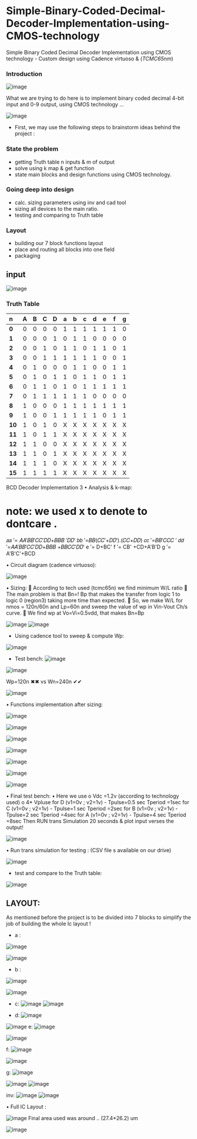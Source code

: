 # Simple-Binary-Coded-Decimal-Decoder-Implementation-using-CMOS-technology
Simple Binary Coded Decimal  Decoder Implementation using  CMOS technology - Custom design using Cadence virtuoso & (*TCMC65nm*)

### Introduction

![image](https://user-images.githubusercontent.com/66570093/171924942-221c0263-ae92-414c-b633-e71b7b8ed10b.png)

What we are trying to do here is to implement binary coded decimal 4-bit input and 0-9 output, using CMOS 
technology … 

![image](https://user-images.githubusercontent.com/66570093/171916753-0dffa529-a4ad-4c93-bbf4-ea94058aeb46.png)
   
   
   



 * First, we may use the following steps to brainstorm ideas behind the project :

### State the problem

*  getting Truth table  n inputs & m of output
* solve using k map & get function
* state main blocks and design functions using CMOS technology.

### Going deep into design 
  
* calc. sizing parameters using inv and cad tool
* sizing all devices to the main ratio.
* testing and comparing to Truth table 
### Layout 
* building our 7 block functions layout 
* place and routing all blocks into one field
* packaging 




## input 
![image](https://user-images.githubusercontent.com/66570093/171925244-7f5f7102-3e54-428f-ac8f-d103545de589.png)
### Truth Table 

n | **A**| **B**| **C**| **D**| **a**| **b**| **c** | **d**| **e**| **f**| **g**
:--|:--:|:--:|:--:|:--:|:--:|:--:|:--:|:--:|:--:|:--:|:--:
**0** | 0| 0| 0| 0| 1| 1| 1| 1| 1| 1| 0
**1** | 0| 0| 0| 1| 0| 1| 1| 0| 0| 0| 0
**2** | 0| 0| 1| 0| 1| 1| 0| 1| 1| 0| 1
**3** | 0| 0| 1| 1| 1| 1| 1| 1| 0| 0| 1
**4** | 0| 1| 0| 0| 0| 1| 1| 0| 0| 1| 1
**5** | 0| 1| 0| 1| 1| 0| 1| 1| 0| 1| 1
**6** | 0| 1| 1| 0| 1| 0| 1| 1| 1| 1| 1
**7** | 0| 1| 1| 1| 1| 1| 1| 0| 0| 0| 0
**8** | 1| 0| 0| 0| 1| 1| 1| 1| 1| 1| 1
**9** | 1| 0| 0| 1| 1| 1| 1| 1| 0| 1| 1
**10**| 1| 0| 1| 0| X| X| X| X| X| X| X
**11**| 1| 0| 1| 1| X| X| X| X| X| X| X
**12**| 1| 1| 0| 0| X| X| X| X| X| X| X
**13**| 1| 1| 0| 1| X| X| X| X| X| X| X
**14**| 1| 1| 1| 0| X| X| X| X| X| X| X
**15**| 1| 1| 1| 1| X| X| X| X| X| X| X



BCD Decoder Implementation
3
• Analysis & k-map:


 
# note: we used x to denote to dontcare .
𝑎𝑎 ′= 𝐴𝐴′𝐵𝐵′𝐶𝐶′𝐷𝐷+𝐵𝐵𝐵 ′𝐷𝐷′ 𝑏𝑏 ′=𝐵𝐵(𝐶𝐶′+𝐷𝐷′).(𝐶𝐶+𝐷𝐷) 𝑐𝑐 ′=𝐵𝐵′𝐶𝐶𝐶 ′ 𝑑𝑑 ′=𝐴𝐴′𝐵𝐵′𝐶𝐶′𝐷𝐷+𝐵𝐵𝐵 +𝐵𝐵𝐶𝐶′𝐷𝐷′
e ′= D+BC'
f ′= CB' +CD+A'B'D
g ′= A'B'C'+BCD

•	Circuit diagram (cadence virtuoso): 


![image](https://user-images.githubusercontent.com/66570093/171925795-f6fc76d0-f08f-4842-9ad0-90f885ec36dc.png)




• Sizing:
 According to tech used (tcmc65n) we find minimum W/L ratio
 The main problem is that Bn=! Bp that makes the transfer from logic 1 to logic 0 (region3) taking more time than expected.
 So, we make W/L for nmos = 120n/60n and Lp=60n and sweep the value of wp in Vin-Vout Ch/s curve.
 We find wp at Vo=Vi=0.5vdd, that makes Bn=Bp




![image](https://user-images.githubusercontent.com/66570093/171925897-e71c0351-b7f6-407a-b446-7fca253655c1.png)
![image](https://user-images.githubusercontent.com/66570093/171925916-10cb8a4e-aca7-462f-82a5-011cec9fbdc3.png)




*	Using cadence tool to sweep & compute Wp:


![image](https://user-images.githubusercontent.com/66570093/171926038-83389621-c592-4c79-8525-ce3293fe1fb7.png)
* 	Test bench:
![image](https://user-images.githubusercontent.com/66570093/171926122-5ab6c26a-d04c-4955-8436-b96a661beb74.png)


![image](https://user-images.githubusercontent.com/66570093/171926146-4178b9fa-a2ee-495d-b8be-701ccc915351.png)


Wp=120n ✖✖  vs  Wn=240n ✔✔



![image](https://user-images.githubusercontent.com/66570093/171926196-4f3f9869-70f6-473a-a46c-38c583fa5f13.png)


•	Functions implementation after sizing: 


![image](https://user-images.githubusercontent.com/66570093/171926259-07b88a5a-10b6-4e4c-9df4-d8c23ea9ba8d.png)


![image](https://user-images.githubusercontent.com/66570093/171926295-438967f3-7374-4b23-9723-88fbc09c50b9.png)



![image](https://user-images.githubusercontent.com/66570093/171926325-8238857f-4d2e-4c0d-af54-831c4c703a8a.png)


![image](https://user-images.githubusercontent.com/66570093/171926505-a1ecb134-db95-4fbc-8d94-d9cffbfb3baa.png)


![image](https://user-images.githubusercontent.com/66570093/171926529-ea9129f1-9c37-45cb-9a72-15117cf907f4.png)


![image](https://user-images.githubusercontent.com/66570093/171926551-2567a1c2-8675-47f3-8566-2762974171e5.png)



![image](https://user-images.githubusercontent.com/66570093/171926584-308b4e75-bd22-4fa9-a87a-e2cd0ff3c664.png)


•	Final test bench:
•	Here we use 
o	Vdc =1.2v (according to technology used) 
o	4* Vpluse
   for D (v1=0v ; v2=1v)  - Tpulse=0.5 sec Tperiod =1sec
   for C (v1=0v ;  v2=1v)  - Tpulse=1  sec Tperiod =2sec
   for B (v1=0v ;  v2=1v)  - Tpulse=2  sec Tperiod =4sec
   for A (v1=0v ;  v2=1v)  - Tpulse=4  sec Tperiod =8sec
Then RUN trans Simulation 20 seconds & plot input verses the output!



![image](https://user-images.githubusercontent.com/66570093/171926629-46c99638-5e57-45ff-afd7-9eb92d17f117.png)


•	Run trans simulation for testing : (CSV file s available on our drive)

![image](https://user-images.githubusercontent.com/66570093/171926682-b27ccf6a-6d97-4841-a3d8-ece0a94279eb.png)


* test and compare to the Truth table:


![image](https://user-images.githubusercontent.com/66570093/171926730-699e972f-8bbf-474f-9019-28534c6a96b9.png)


## LAYOUT:

As mentioned before the project is to be divided into 7 blocks to simplify the job of building the whole Ic layout !

* a :

![image](https://user-images.githubusercontent.com/66570093/171926936-0ab70ffb-4e8b-45a1-a972-4cdab8ebbe29.png)


![image](https://user-images.githubusercontent.com/66570093/171926975-51f889c0-691b-47b0-bf11-a27ca1a90d1d.png)


* b :

![image](https://user-images.githubusercontent.com/66570093/171927017-8fd7f162-4d25-410f-b4de-21df6e0a4aad.png)


![image](https://user-images.githubusercontent.com/66570093/171927109-073b572a-483b-420c-ae0e-45bfb8ff1ee9.png)



* c:
 ![image](https://user-images.githubusercontent.com/66570093/171927207-d6aa44fb-04e6-4703-a15c-12c2c6a28868.png)
![image](https://user-images.githubusercontent.com/66570093/171927241-b4bdaa64-9f48-4d21-91ce-7cd68aad166b.png)
 
 
 * d:
 ![image](https://user-images.githubusercontent.com/66570093/171927387-4c8ce9de-13f2-4c53-b7d5-36dfa2a1a48f.png)

![image](https://user-images.githubusercontent.com/66570093/171927432-8652c3c3-047c-415e-8793-a442fa36e5d4.png)
 e:
 ![image](https://user-images.githubusercontent.com/66570093/171927509-49da7392-4767-45a8-bf42-1b8b39d3ddb0.png)

![image](https://user-images.githubusercontent.com/66570093/171927549-903a74d8-edce-4ddf-8cc0-ccc0c604bb59.png)



f:
![image](https://user-images.githubusercontent.com/66570093/171927628-d7cc58ce-031a-426f-8dfe-8c3a1087fac2.png)


![image](https://user-images.githubusercontent.com/66570093/171927668-273b2c29-286a-4b25-a0dd-44769e30acb9.png)


g:
![image](https://user-images.githubusercontent.com/66570093/171927742-6a3b9db5-f951-4046-8726-2a16ab265e24.png)

![image](https://user-images.githubusercontent.com/66570093/171927796-46fdf570-eead-44f2-a83b-521ce5f38b44.png)
![image](https://user-images.githubusercontent.com/66570093/171927815-d2d57a7e-b4f6-4519-898c-4eefb6cfce21.png)
 
 
 inv:
  ![image](https://user-images.githubusercontent.com/66570093/171927864-cf759efc-ed26-4501-b362-fb8a972f1ded.png)
![image](https://user-images.githubusercontent.com/66570093/171927892-60ea9351-4d6b-401c-9d28-5a676a1e0956.png)




•	Full IC Layout :


![image](https://user-images.githubusercontent.com/66570093/171928015-c91c0e91-97b3-47db-91da-cbdfcd41570e.png)
Final area used was around .. (27.4*26.2) um 

![image](https://user-images.githubusercontent.com/66570093/171928081-1c244fc7-bef7-40c3-a28e-4fa4d46d384e.png)
    
    
    
    
    
    




















